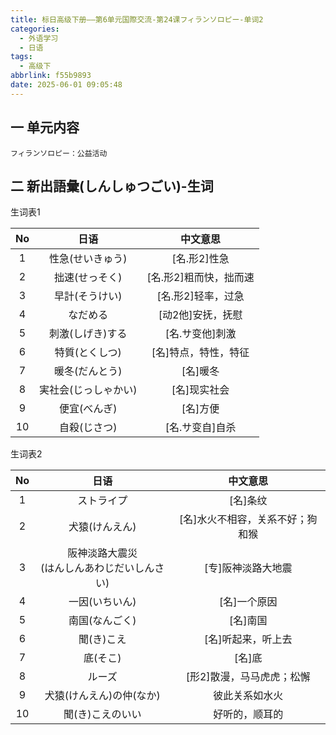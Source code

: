 ```yaml
---
title: 标日高级下册——第6单元国際交流-第24课フィランソロピー-单词2
categories:
  - 外语学习
  - 日语
tags:
  - 高级下
abbrlink: f55b9893
date: 2025-06-01 09:05:48
---
```

## 一 单元内容

```
フィランソロピー：公益活动
```

<!--more-->

## 二 新出語彙(しんしゅつごい)-生词

生词表1

|  No  |         日语         |        中文意思        |
| :--: | :------------------: | :--------------------: |
|  1   |   性急(せいきゅう)   |      [名.形2]性急      |
|  2   |    拙速(せっそく)    | [名.形2]粗而快，拙而速 |
|  3   |    早計(そうけい)    |   [名.形2]轻率，过急   |
|  4   |       なだめる       |   [动2他]安抚，抚慰    |
|  5   |   刺激(しげき)する   |    [名.サ变他]刺激     |
|  6   |    特質(とくしつ)    |  [名]特点，特性，特征  |
|  7   |    暖冬(だんとう)    |        [名]暖冬        |
|  8   | 実社会(じっしゃかい) |      [名]现实社会      |
|  9   |     便宜(べんぎ)     |        [名]方便        |
|  10  |     自殺(じさつ)     |    [名.サ变自]自杀     |

生词表2

|  No  |                      日语                      |             中文意思             |
| :--: | :--------------------------------------------: | :------------------------------: |
|  1   |                   ストライプ                   |             [名]条纹             |
|  2   |                 犬猿(けんえん)                 | [名]水火不相容，关系不好；狗和猴 |
|  3   | 阪神淡路大震災<br>(はんしんあわじだいしんさい) |        [专]阪神淡路大地震        |
|  4   |                 一因(いちいん)                 |           [名]一个原因           |
|  5   |                 南国(なんごく)                 |             [名]南国             |
|  6   |                   聞(き)こえ                   |        [名]听起来，听上去        |
|  7   |                    底(そこ)                    |              [名]底              |
|  8   |                     ルーズ                     |    [形2]散漫，马马虎虎；松懈     |
|  9   |            犬猿(けんえん)の仲(なか)            |          彼此关系如水火          |
|  10  |                聞(き)こえのいい                |          好听的，顺耳的          |

